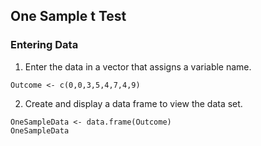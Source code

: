 
## One Sample t Test

### Entering Data

1. Enter the data in a vector that assigns a variable name.

```{r}
Outcome <- c(0,0,3,5,4,7,4,9)
```

2. Create and display a data frame to view the data set.

```{r}
OneSampleData <- data.frame(Outcome)
OneSampleData
```

